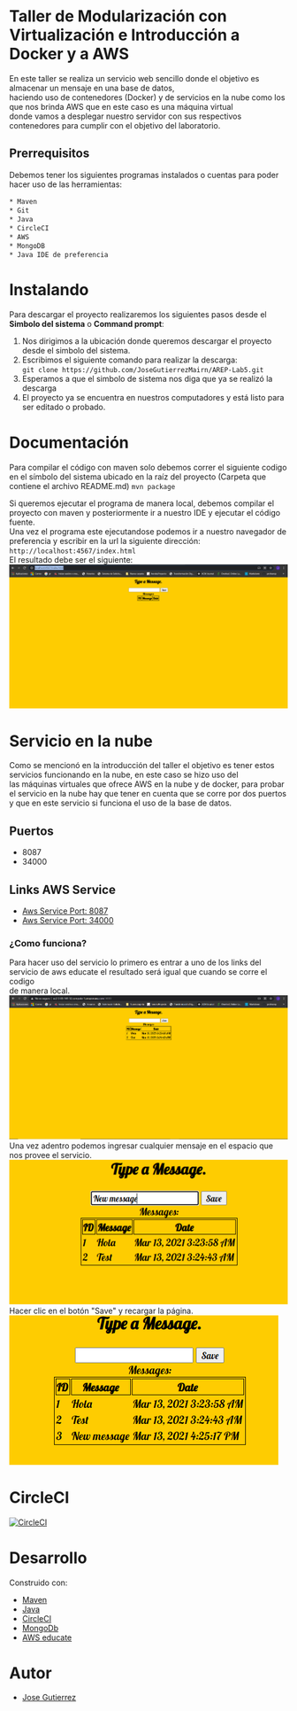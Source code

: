 # Taller de Modularización con Virtualización e Introducción a Docker y a AWS
En este taller se realiza un servicio web sencillo donde el objetivo es almacenar un mensaje en una base de datos,   
haciendo uso de contenedores (Docker) y de servicios en la nube como los que nos brinda AWS que en este caso es una máquina virtual  
donde vamos a desplegar nuestro servidor con sus respectivos contenedores para cumplir con el objetivo del laboratorio.

## Prerrequisitos
Debemos tener los siguientes programas instalados o cuentas para poder hacer uso de las herramientas:
~~~
* Maven
* Git
* Java
* CircleCI
* AWS
* MongoDB
* Java IDE de preferencia
~~~

# Instalando 
Para descargar el proyecto realizaremos los siguientes pasos desde el **Simbolo del sistema** o **Command prompt**:  
1. Nos dirigimos a la ubicación donde queremos descargar el proyecto desde el simbolo del sistema.  
2. Escribimos el siguiente comando para realizar la descarga:  
`git clone https://github.com/JoseGutierrezMairn/AREP-Lab5.git`
3. Esperamos a que el simbolo de sistema nos diga que ya se realizó la descarga  
4. El proyecto ya se encuentra en nuestros computadores y está listo para ser editado o probado.  
  
# Documentación
Para compilar el código con maven solo debemos correr el siguiente codigo en el símbolo del sistema ubicado en la raíz del proyecto (Carpeta que contiene el archivo README.md)
`mvn package`

Si queremos ejecutar el programa de manera local, debemos compilar el proyecto con maven y posteriormente ir a nuestro IDE y ejecutar el código fuente.  
Una vez el programa este ejecutandose podemos ir a nuestro navegador de preferencia y escribir en la url la siguiente dirección:  
`http://localhost:4567/index.html`  
El resultado debe ser el siguiente:  
![servicioLocal](https://github.com/JoseGutierrezMairn/AREP-Lab5/blob/master/img/servicioLocal.PNG?raw=true)  


# Servicio en la nube  
Como se mencionó en la introducción del taller el objetivo es tener estos servicios funcionando en la nube, en este caso se hizo uso del  
las máquinas virtuales que ofrece AWS en la nube y de docker, para probar el servicio en la nube hay que tener en cuenta que se corre por dos puertos  
y que en este servicio si funciona el uso de la base de datos.
## Puertos
* 8087
* 34000

## Links AWS Service 
* [Aws Service Port: 8087](http://ec2-3-85-141-52.compute-1.amazonaws.com:8087/)  
* [Aws Service Port: 34000](https://powerful-stream-65068.herokuapp.com/)  
### ¿Como funciona?
Para hacer uso del servicio lo primero es entrar a uno de los links del servicio de aws educate el resultado será igual que cuando se corre el codigo  
de manera local.  
 ![AWSService](https://github.com/JoseGutierrezMairn/AREP-Lab5/blob/master/img/AwsService.PNG?raw=true)  
Una vez adentro podemos ingresar cualquier mensaje en el espacio que nos provee el servicio.  
![AWSService](https://github.com/JoseGutierrezMairn/AREP-Lab5/blob/master/img/newMessage.PNG?raw=true)  
Hacer clic en el botón "Save" y recargar la página.
![AWSService](https://github.com/JoseGutierrezMairn/AREP-Lab5/blob/master/img/messageSaved.PNG?raw=true)  

# CircleCI  
[![CircleCI](https://circleci.com/gh/circleci/circleci-docs.svg?style=svg)](https://app.circleci.com/pipelines/github/JoseGutierrezMairn/AREP-Lab5)  


# Desarrollo  
Construido con:
* [Maven](https://maven.apache.org/)
* [Java](https://www.java.com/es/)
* [CircleCI](https://circleci.com/)
* [MongoDb](https://www.mongodb.com/cloud/atlas/lp/try2?utm_source=google&utm_campaign=gs_americas_colombia_search_brand_atlas_desktop&utm_term=%2Bmongodb%20%2Bdownload&utm_medium=cpc_paid_search&utm_ad=b&utm_ad_campaign_id=2030069987&gclid=CjwKCAiA4rGCBhAQEiwAelVti7jXc13bI8kf9nhTa_LFDAziy4FK4p0VoQXknfzEhyL2rX50XPExERoCN84QAvD_BwE)
* [AWS educate](https://aws.amazon.com/education/awseducate/)
# Autor
* [Jose Gutierrez](https://github.com/JoseGutierrezMairn)